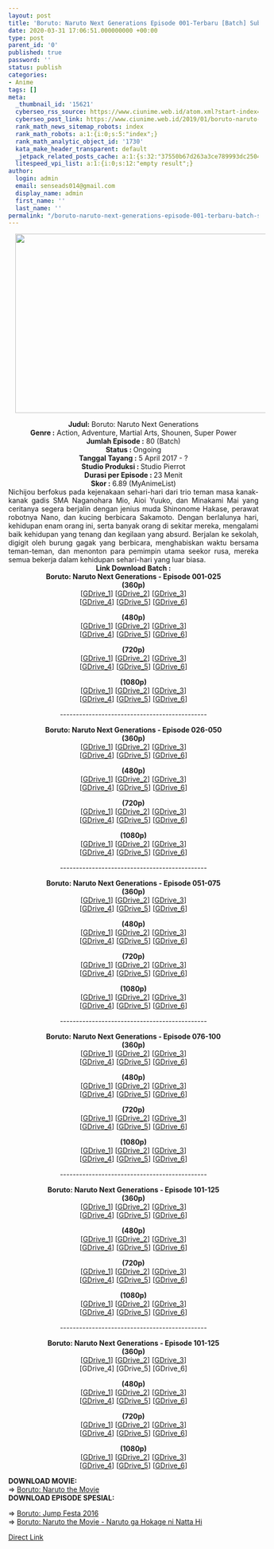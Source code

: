 ```yaml
---
layout: post
title: 'Boruto: Naruto Next Generations Episode 001-Terbaru [Batch] Subtitle Indonesia'
date: 2020-03-31 17:06:51.000000000 +00:00
type: post
parent_id: '0'
published: true
password: ''
status: publish
categories:
- Anime
tags: []
meta:
  _thumbnail_id: '15621'
  cyberseo_rss_source: https://www.ciunime.web.id/atom.xml?start-index=3301&max-results=150
  cyberseo_post_link: https://www.ciunime.web.id/2019/01/boruto-naruto-next-generations-episode.html
  rank_math_news_sitemap_robots: index
  rank_math_robots: a:1:{i:0;s:5:"index";}
  rank_math_analytic_object_id: '1730'
  kata_make_header_transparent: default
  _jetpack_related_posts_cache: a:1:{s:32:"37550b67d263a3ce789993dc25046c5f";a:2:{s:7:"expires";i:1650128715;s:7:"payload";a:0:{}}}
  litespeed_vpi_list: a:1:{i:0;s:12:"empty result";}
author:
  login: admin
  email: senseads014@gmail.com
  display_name: admin
  first_name: ''
  last_name: ''
permalink: "/boruto-naruto-next-generations-episode-001-terbaru-batch-subtitle-indonesia/"
---
```

<div class="separator" style="clear: both; text-align: center;"><a href="https://3.bp.blogspot.com/-lHVZp3ja0U0/XC41TO6oIfI/AAAAAAAAGG0/34jB596Z9zoNWPgRNVW1UhAEGWV4206VQCLcBGAs/s1600/Boruto%2B-%2BNaruto%2BNext%2BGenerations.png" imageanchor="1" style="margin-left: 1em; margin-right: 1em;"><img border="0" data-original-height="720" data-original-width="1280" height="360" src="{{ site.baseurl }}/assets/2020/03/Boruto%2B-%2BNaruto%2BNext%2BGenerations.png" width="640" /></a></div>
<p>
<div style="text-align: center;"><b>Judul:</b> Boruto: Naruto Next Generations </div>
<div style="text-align: center;"><b><b>Genre :</b></b> Action, Adventure, Martial Arts, Shounen, Super Power</div>
<div style="text-align: center;"><b>Jumlah Episode :</b> 80 (Batch)<br /><b>Status : </b>Ongoing<br /><b>Tanggal Tayang :</b> 5 April 2017 - ?<br /><b>Studio Produksi : </b>Studio Pierrot<br /><b>Durasi per Episode :&nbsp;</b>23 Menit</div>
<div style="text-align: center;"><b>Skor :</b> 6.89 (MyAnimeList)</div>
<div style="text-align: justify;"></div>
<div style="text-align: justify;">Nichijou berfokus pada kejenakaan sehari-hari dari trio teman masa kanak-kanak gadis SMA Naganohara Mio, Aioi Yuuko, dan Minakami Mai yang ceritanya segera berjalin dengan jenius muda Shinonome Hakase, perawat robotnya Nano, dan kucing berbicara Sakamoto. Dengan berlalunya hari, kehidupan enam orang ini, serta banyak orang di sekitar mereka, mengalami baik kehidupan yang tenang dan kegilaan yang absurd. Berjalan ke sekolah, digigit oleh burung gagak yang berbicara, menghabiskan waktu bersama teman-teman, dan menonton para pemimpin utama seekor rusa, mereka semua bekerja dalam kehidupan sehari-hari yang luar biasa.</div>
<div style="text-align: justify;"></div>
<div style="text-align: justify;"></div>
<div style="text-align: center;"><b>Link Download Batch :</b></div>
<div style="text-align: center;"><b>Boruto: Naruto Next Generations - Episode 001-025</b><br /><b>(360p)</b><br />[<a href="https://drive.google.com/uc?id=1pV_ug-LJjKap4_h5DqqDjK9OaS3O97gS" target="_blank" rel="noopener">GDrive_1</a>] [<a href="https://drive.google.com/uc?id=1njwzJNmGzRaqviKMKCZj5v4unYkToAfB" target="_blank" rel="noopener">GDrive_2</a>] [<a href="https://drive.google.com/uc?export=download&amp;id=11dPQiWo2rwTr7zA-25SBrm3oNL5QoPkC" target="_blank" rel="noopener">GDrive_3</a>]<br />[<a href="https://drive.google.com/uc?export=download&amp;id=19GjiKfqCWiQ9cguz_BtkCfeO7atL_CsY" target="_blank" rel="noopener">GDrive_4</a>] [<a href="https://drive.google.com/uc?export=download&amp;id=1ktHU2yiWi2RbxB01vCZNsbkzqzGxao93" target="_blank" rel="noopener">GDrive_5</a>] [<a href="https://drive.google.com/uc?export=download&amp;id=1jh6iCHNaoAA9Z_e0Mky8ZAgysfh2MJZV" target="_blank" rel="noopener">GDrive_6</a>]</p>
<p><b>(480p)</b><br />[<a href="https://drive.google.com/uc?id=1tjRs4wGWN_jlVoE7AXEnwU1Gp_2bHv_v" target="_blank" rel="noopener">GDrive_1</a>] [<a href="https://drive.google.com/uc?id=1Yf14k1tKqBtOiKyKnVB0X9X3W4f2jFzF" target="_blank" rel="noopener">GDrive_2</a>] [<a href="https://drive.google.com/uc?export=download&amp;id=1hIO9telnbfrM9RGQK2jl83KGBz4nFzan" target="_blank" rel="noopener">GDrive_3</a>]<br />[<a href="https://drive.google.com/uc?export=download&amp;id=14YjLoG0dnT8LpTzYDWzxiU-lqKmCN_s4" target="_blank" rel="noopener">GDrive_4</a>] [<a href="https://drive.google.com/uc?export=download&amp;id=1yWY3s9lxYgBeru23XvO5pi2RqtY3WC1D" target="_blank" rel="noopener">GDrive_5</a>] [<a href="https://drive.google.com/uc?export=download&amp;id=1Y1pwYkdmkn6U4XaT7dhrOSt4Wq5hOpxR" target="_blank" rel="noopener">GDrive_6</a>]</p>
<p><b>(720p)</b><br />[<a href="https://drive.google.com/uc?id=130DdPtdK2EbhT-XWl0PcaL4sAgFb8oU9" target="_blank" rel="noopener">GDrive_1</a>] [<a href="https://drive.google.com/uc?id=1D3_zD0zCTC66pkyRrjwrL3co07JG8LaM" target="_blank" rel="noopener">GDrive_2</a>] [<a href="https://drive.google.com/uc?export=download&amp;id=1Dmth5mRfnaPtevojW8Hzrertzygv5C3p" target="_blank" rel="noopener">GDrive_3</a>]<br />[<a href="https://drive.google.com/uc?export=download&amp;id=1rGEOfDhjXVeTPkRjITPHrgAXlfUKfhWD" target="_blank" rel="noopener">GDrive_4</a>] [<a href="https://drive.google.com/uc?export=download&amp;id=1Mna5fRWBSoB56rW-RpNAh6ph22biJvwi" target="_blank" rel="noopener">GDrive_5</a>] [<a href="https://drive.google.com/uc?export=download&amp;id=1OWb3il_GVo0NZqAQAAyNCkU0Ni1Kw5ms" target="_blank" rel="noopener">GDrive_6</a>]</p>
<p><b>(1080p)</b><br />[<a href="https://drive.google.com/uc?id=1c0YkqxV4wWG0evcZCihzhiJvRUz4WkWo" target="_blank" rel="noopener">GDrive_1</a>] [<a href="https://drive.google.com/uc?id=1bMTy1gqQpWiR-KxgQYwYNa5wDSC59Vdz" target="_blank" rel="noopener">GDrive_2</a>] [<a href="https://drive.google.com/uc?export=download&amp;id=1xf1D5_JBpAD3_Kp1I50F9zHMUechEfPG" target="_blank" rel="noopener">GDrive_3</a>]<br />[<a href="https://drive.google.com/uc?export=download&amp;id=11-8gt81vSjHO52FOChbv6AcDJH7rJ54m" target="_blank" rel="noopener">GDrive_4</a>] [<a href="https://drive.google.com/uc?export=download&amp;id=1IKDnCib6tVLUSMFSAf3BBq4kHBvUtBOl" target="_blank" rel="noopener">GDrive_5</a>] [<a href="https://drive.google.com/uc?export=download&amp;id=1GzAxnoaIE6H5KMLVVRmjhJYaMWkk1Skh" target="_blank" rel="noopener">GDrive_6</a>]</p>
<p>----------------------------------------------</p>
<p><b>Boruto: Naruto Next Generations - Episode 026-050</b><br /><b>(360p)</b><br />[<a href="https://drive.google.com/uc?id=15OAlaqXOnRMvzPV1FUSxJiygB0eMTLd0" target="_blank" rel="noopener">GDrive_1</a>] [<a href="https://drive.google.com/uc?id=1kuMPSHiTqc4arEb6L056i1EDI7ymosod" target="_blank" rel="noopener">GDrive_2</a>] [<a href="https://drive.google.com/uc?export=download&amp;id=1pkJis2VyHMpFPvZQ0zNIu5_92oV9Jvqg" target="_blank" rel="noopener">GDrive_3</a>]<br />[<a href="https://drive.google.com/uc?export=download&amp;id=1-k6hjFXgSB41Now_OUybiprWpJarAwUM" target="_blank" rel="noopener">GDrive_4</a>] [<a href="https://drive.google.com/uc?export=download&amp;id=1xrUs1hPuseCr_Imb9K6Cbrrd4wUVtGxt" target="_blank" rel="noopener">GDrive_5</a>] [<a href="https://drive.google.com/uc?export=download&amp;id=1enO1wpb1ddIqQotkt8yM4UyAi4W0yW-7" target="_blank" rel="noopener">GDrive_6</a>]</p>
<p><b>(480p)</b><br />[<a href="https://drive.google.com/uc?id=1kWZqnlz6Qh09L-6TjugduXLI35UV1Cfs" target="_blank" rel="noopener">GDrive_1</a>] [<a href="https://drive.google.com/uc?id=1OGVFi3nL5btZfXNbPhtm2qUYkFs7WTJ-" target="_blank" rel="noopener">GDrive_2</a>] [<a href="https://drive.google.com/uc?export=download&amp;id=1dBHQUhWkRUk-K1V3aBWcj-LYzshRGAxt" target="_blank" rel="noopener">GDrive_3</a>]<br />[<a href="https://drive.google.com/uc?export=download&amp;id=1Br3b42TiA0t-RCDl2EUkVuFOwqJsP7MI" target="_blank" rel="noopener">GDrive_4</a>] [<a href="https://drive.google.com/uc?export=download&amp;id=1v1OfAA_RM4NZH-DZI9MND2jSaIzg7jz8" target="_blank" rel="noopener">GDrive_5</a>] [<a href="https://drive.google.com/uc?export=download&amp;id=1llAkHf9QTOQ4-9iCby4s3YIbSQLJ6aYx" target="_blank" rel="noopener">GDrive_6</a>]</p>
<p><b>(720p)</b><br />[<a href="https://drive.google.com/uc?id=1SuOP7p7rYLX4yxB7Fd8TLVnnOwmdfqqZ" target="_blank" rel="noopener">GDrive_1</a>] [<a href="https://drive.google.com/uc?id=1uqi_d3gTMJ1aiUTxhgef3x_C9LUYr0Ks" target="_blank" rel="noopener">GDrive_2</a>] [<a href="https://drive.google.com/uc?export=download&amp;id=1tzhVHE_IN5GnOrwY-Nr6xYqHsBpwJ20D" target="_blank" rel="noopener">GDrive_3</a>]<br />[<a href="https://drive.google.com/uc?export=download&amp;id=1iWzPFjEq72EzSbrlteodhmWZ6m_qM2sR" target="_blank" rel="noopener">GDrive_4</a>] [<a href="https://drive.google.com/uc?export=download&amp;id=1Hq5Mzps13y9aQdBdG9FAdFcTtQT5Fl_f" target="_blank" rel="noopener">GDrive_5</a>] [<a href="https://drive.google.com/uc?export=download&amp;id=1ristNlazfL2ci6yVAoA57t70jNrYlROH" target="_blank" rel="noopener">GDrive_6</a>]</p>
<p><b>(1080p)</b><br />[<a href="https://drive.google.com/uc?id=1pduXsY-PdZkMpn_bBf8E7ln0AjmQjzPV" target="_blank" rel="noopener">GDrive_1</a>] [<a href="https://drive.google.com/uc?id=1L5iG8VpsVCrGI1vULwGTVjVpz_9l-qMS" target="_blank" rel="noopener">GDrive_2</a>] [<a href="https://drive.google.com/uc?export=download&amp;id=1I453kPqtXrlgxZFWjvIh95jmtiuncrOg" target="_blank" rel="noopener">GDrive_3</a>]<br />[<a href="https://drive.google.com/uc?export=download&amp;id=1LQtB8t1iKOgFd-amTTclKg1MF1P71Z2J" target="_blank" rel="noopener">GDrive_4</a>] [<a href="https://drive.google.com/uc?export=download&amp;id=1mn8A0dOwGwBUKQmGMw7qzsWFT-piT2xv" target="_blank" rel="noopener">GDrive_5</a>] [<a href="https://drive.google.com/uc?export=download&amp;id=1dPgCD-auU9fX00EWX_1KSlPVZvZ1coqn" target="_blank" rel="noopener">GDrive_6</a>]</p>
<p>----------------------------------------------</p>
<p><b>Boruto: Naruto Next Generations - Episode 051-075</b><br /><b>(360p)</b><br />[<a href="https://drive.google.com/$typettps://drive.google.com/uc?export=download&amp;id=1N4LS8-vqjAJRaSxOzzhKOLxvMa_zXyA" target="_blank" rel="noopener">GDrive_1</a>] [<a href="https://drive.google.com/uc?export=download&amp;id=1N4LS8-vqjAJRaSxOzzhKOLxvMa_zXyAV" target="_blank" rel="noopener">GDrive_2</a>] [<a href="https://drive.google.com/uc?export=download&amp;id=1PDSrNzOdRHexwReRb95yvdH7zA9lkGhN" target="_blank" rel="noopener">GDrive_3</a>]<br />[<a href="https://drive.google.com/uc?export=download&amp;id=168qMZ1ykGb0p2onf2ViqpyXpB7oUxgpC" target="_blank" rel="noopener">GDrive_4</a>] [<a href="https://drive.google.com/uc?export=download&amp;id=1CtsI1mTUfMrLpzhyY7lvqfoqTadovQcQ" target="_blank" rel="noopener">GDrive_5</a>] [<a href="https://drive.google.com/uc?export=download&amp;id=19e_VQnuIlyi7WkKfuzG6BmtlmiNq7syG" target="_blank" rel="noopener">GDrive_6</a>]</p>
<p><b>(480p)</b><br />[<a href="https://drive.google.com/uc?id=1or9uCTBhrJ6kFg5Fi4Yl4InpeUUPotIp" target="_blank" rel="noopener">GDrive_1</a>] [<a href="https://drive.google.com/uc?id=1wIsrB77U8oJy8VoHXc48YbucyL9v-5YT" target="_blank" rel="noopener">GDrive_2</a>] [<a href="https://drive.google.com/uc?export=download&amp;id=1CTyvuE5CSCHPrssJLdq1aD-drx3DZb-F" target="_blank" rel="noopener">GDrive_3</a>]<br />[<a href="https://drive.google.com/uc?export=download&amp;id=1AImYogGNSEDK97pTDVl7GdDe62rHJk6f" target="_blank" rel="noopener">GDrive_4</a>] [<a href="https://drive.google.com/uc?export=download&amp;id=1ncFm4sE67X66tUokW1g0RPqkMpRjVXh2" target="_blank" rel="noopener">GDrive_5</a>] [<a href="https://drive.google.com/uc?export=download&amp;id=1a8Z-EfgWtI6OHjX_AME3xz_ZPLqQQV74" target="_blank" rel="noopener">GDrive_6</a>]</p>
<p><b>(720p)</b><br />[<a href="https://drive.google.com/uc?id=1OHQIUfNTNxHzV3J50HfBEh8yq7XO1VPM" target="_blank" rel="noopener">GDrive_1</a>] [<a href="https://drive.google.com/uc?id=1pez8dPouWspcCjD7ZhGR2temBUS4eOOD" target="_blank" rel="noopener">GDrive_2</a>] [<a href="https://drive.google.com/uc?export=download&amp;id=1MSbcmIVQZnv3_eFf8vh8dgnTrg2blzoF" target="_blank" rel="noopener">GDrive_3</a>]<br />[<a href="https://drive.google.com/uc?export=download&amp;id=1EFl4HMjDXoejUdpq5p8JrYHTlJYZh5jl" target="_blank" rel="noopener">GDrive_4</a>] [<a href="https://drive.google.com/uc?export=download&amp;id=17qjE1TUiG_Habm3N9bS9VnAnGAkCrwtP" target="_blank" rel="noopener">GDrive_5</a>] [<a href="https://drive.google.com/uc?export=download&amp;id=1hUVqZ2j11gyUTW0aZaGHB5kiNjB43z9E" target="_blank" rel="noopener">GDrive_6</a>]</p>
<p><b>(1080p)</b><br />[<a href="https://drive.google.com/uc?id=1TRlxnCKypGlDn2BXUnpblisyRPEh4NNt" target="_blank" rel="noopener">GDrive_1</a>] [<a href="https://drive.google.com/uc?id=1Hy1cTJrQXy9VAqd7e_1Hkvjke3kBOHFu" target="_blank" rel="noopener">GDrive_2</a>] [<a href="https://drive.google.com/uc?export=download&amp;id=1BHTPmKVM6WIVlmfLzX7UHZuaRJ_vlk6Z" target="_blank" rel="noopener">GDrive_3</a>]<br />[<a href="https://drive.google.com/uc?export=download&amp;id=1UbQZFOBlFfIUg3hS1M3qTp4LbDHGTzXc" target="_blank" rel="noopener">GDrive_4</a>] [<a href="https://drive.google.com/uc?export=download&amp;id=1FfrsbeiWDdYvdXTU8BMjnOFzJzdgXTAm" target="_blank" rel="noopener">GDrive_5</a>] [<a href="https://drive.google.com/uc?export=download&amp;id=1iVhdDk5mRnKGpEWU3nQR5TahVwhTifVL" target="_blank" rel="noopener">GDrive_6</a>]</p>
<p>----------------------------------------------</p>
<p><b>Boruto: Naruto Next Generations - Episode 076-100</b><br /><b>(360p)</b><br />[<a href="https://drive.google.com/uc?id=1lAPjZodj3gzXAslb-7VTDD0BMdPSF-OH" target="_blank" rel="noopener">GDrive_1</a>] [<a href="https://drive.google.com/uc?id=1bdXyTcLadt5CqYX2DVOOXOhqwsrvX-ge" target="_blank" rel="noopener">GDrive_2</a>] [<a href="https://drive.google.com/uc?export=download&amp;id=1PwNn1twxX9Yli7LGiBK1_IqqaWh-9CEn" target="_blank" rel="noopener">GDrive_3</a>]<br />[<a href="https://drive.google.com/uc?export=download&amp;id=1EHjfPG37ofgepX5cMOcVWQELZNs58WP_" target="_blank" rel="noopener">GDrive_4</a>] [<a href="https://drive.google.com/uc?export=download&amp;id=1TJ6ELSf9dOsEU9RZNoZtgbLEQOmWp8pG" target="_blank" rel="noopener">GDrive_5</a>] [<a href="https://drive.google.com/uc?export=download&amp;id=1q_EJhqfHat94jjz3SCM7jHKKGC2gSDaq" target="_blank" rel="noopener">GDrive_6</a>]</p>
<p><b>(480p)</b><br />[<a href="https://drive.google.com/uc?id=1RCHQV1t8E3MLQkgVq039IcHjKl4ookSW" target="_blank" rel="noopener">GDrive_1</a>] [<a href="https://drive.google.com/uc?id=1Kkz9XHWUoI9oZWqI6bHAfgTsV_kf6ytS" target="_blank" rel="noopener">GDrive_2</a>] [<a href="https://drive.google.com/uc?export=download&amp;id=1T4Tn2ObGgl-84OnWAo0bdpnF67mIPKdv" target="_blank" rel="noopener">GDrive_3</a>]<br />[<a href="https://drive.google.com/uc?export=download&amp;id=1zirQTyc6Icc2kptpa27cGwJ3ospr0_-K" target="_blank" rel="noopener">GDrive_4</a>] [<a href="https://drive.google.com/uc?export=download&amp;id=17B_ql2TbY7D2SgTstCwEEBy_EL4BXXf_" target="_blank" rel="noopener">GDrive_5</a>] [<a href="https://drive.google.com/uc?export=download&amp;id=1z4Dc13tLrdoxcAagq6HR2wGSrlztL0GK" target="_blank" rel="noopener">GDrive_6</a>]</p>
<p><b>(720p)</b><br />[<a href="https://drive.google.com/uc?id=11RLM5B0vbB6Unmqnyr44mp_BiEq2g_Dz" target="_blank" rel="noopener">GDrive_1</a>] [<a href="https://drive.google.com/uc?export=download&amp;id=1K3YfY-gcLgrGobapxN37W-lpsERur-M0" target="_blank" rel="noopener">GDrive_2</a>] [<a href="https://drive.google.com/uc?export=download&amp;id=1522-QnTxgI2bcUwed8gv39xZ-jqDNlVC" target="_blank" rel="noopener">GDrive_3</a>]<br />[<a href="https://drive.google.com/uc?export=download&amp;id=1sFXbnomwTwpqLyQ1wJ-luWSkusAlW1cj" target="_blank" rel="noopener">GDrive_4</a>] [<a href="https://drive.google.com/uc?export=download&amp;id=1YiJ_uqFlMsUNPyaGD4OqFtAuXflBvcwf" target="_blank" rel="noopener">GDrive_5</a>] [<a href="https://drive.google.com/uc?export=download&amp;id=1KF3_RacvlxFM6WDW2KG3Pw4umBt-QITH" target="_blank" rel="noopener">GDrive_6</a>]</p>
<p><b>(1080p)</b><br />[<a href="https://drive.google.com/uc?id=1OlWNc7SzVbrq3VFmz2LowYdwsOgpBoww" target="_blank" rel="noopener">GDrive_1</a>] [<a href="https://drive.google.com/uc?export=download&amp;id=1du4rjlQXUMlioi7yc1v_HGOfIFwKwPnB" target="_blank" rel="noopener">GDrive_2</a>] [<a href="https://drive.google.com/uc?export=download&amp;id=19llXmwdFbLVG-1cdfbsT4lnXR4soMT6v" target="_blank" rel="noopener">GDrive_3</a>]<br />[<a href="https://drive.google.com/uc?export=download&amp;id=1QamPSNv9HjhFV-d-bir_DkQJ_xbOL3WG" target="_blank" rel="noopener">GDrive_4</a>] [<a href="https://drive.google.com/uc?export=download&amp;id=17PX4ZvCD_L4uYdUwts0p-qbLhryRls7n" target="_blank" rel="noopener">GDrive_5</a>] [<a href="https://drive.google.com/uc?export=download&amp;id=1Jeh_-TBILeq1ggNir5x0SbMdX4jd6zjr" target="_blank" rel="noopener">GDrive_6</a>]</p>
<p>----------------------------------------------</p>
<p><b>Boruto: Naruto Next Generations - Episode 101-125</b><br /><b>(360p)</b><br />[<a href="https://drive.google.com/uc?export=download&amp;id=1sVUngAHz4tIOiktOuQsO1zbGif4eWwGr" target="_blank" rel="noopener">GDrive_1</a>] [<a href="https://drive.google.com/uc?export=download&amp;id=1Bh2SPdZGCjtLamqdElnyOkS80GEk6y60" target="_blank" rel="noopener">GDrive_2</a>] [<a href="https://drive.google.com/uc?export=download&amp;id=1M6ZigP0AHuWiZXODa6sMUHpBFS0s4tkL" target="_blank" rel="noopener">GDrive_3</a>]<br />[<a href="https://drive.google.com/uc?export=download&amp;id=1ebuJcvxv7_Sp-bZq41lgQ5rC0Gl9NpjY" target="_blank" rel="noopener">GDrive_4</a>] [<a href="https://drive.google.com/uc?id=10-ktaBLaFftJRXKELkpkPxs7Kgs50HLZ" target="_blank" rel="noopener">GDrive_5</a>] [<a href="https://drive.google.com/uc?export=download&amp;id=1sVUngAHz4tIOiktOuQsO1zbGif4eWwGr" target="_blank" rel="noopener">GDrive_6</a>]</p>
<p><b>(480p)</b><br />[<a href="https://drive.google.com/uc?export=download&amp;id=1qtQ6JMhfGIQJe0662h4UiansVcImx3na" target="_blank" rel="noopener">GDrive_1</a>] [<a href="https://drive.google.com/uc?export=download&amp;id=1kXTEP-Ss_HMVwfXBizAHx8fIVP8vb8n2" target="_blank" rel="noopener">GDrive_2</a>] [<a href="https://drive.google.com/uc?export=download&amp;id=1LU4S5hd5JvBruu9y0EEs4SgtV5WWg5pj" target="_blank" rel="noopener">GDrive_3</a>]<br />[<a href="https://drive.google.com/uc?export=download&amp;id=1cBz9xuzan9aEO4y30cRKeVKHC8mTZhX-" target="_blank" rel="noopener">GDrive_4</a>] [<a href="https://drive.google.com/uc?id=1trEi4Vi8dZL_IY_P1TzgB9jkjt2pkI7p" target="_blank" rel="noopener">GDrive_5</a>] [<a href="https://drive.google.com/uc?export=download&amp;id=1hpUrN58VBRQGgIjU6XcW4pxqtOBAA_y8" target="_blank" rel="noopener">GDrive_6</a>]</p>
<p><b>(720p)</b><br />[<a href="https://drive.google.com/uc?export=download&amp;id=15L8-9RjbpF5hF9TswhiKIS2Ma6hKse8Q" target="_blank" rel="noopener">GDrive_1</a>] [<a href="https://drive.google.com/uc?export=download&amp;id=11fwyOJ9xSDNUYk5FbIjnNhVUpX3Qvvhl" target="_blank" rel="noopener">GDrive_2</a>] [<a href="https://drive.google.com/uc?export=download&amp;id=1SEqPn3czhO7nxtBfI4FjIFdEt3PBCBvy" target="_blank" rel="noopener">GDrive_3</a>]<br />[<a href="https://drive.google.com/uc?export=download&amp;id=1QB1g47mNUq5I08g1kphSUHCggB755hLN" target="_blank" rel="noopener">GDrive_4</a>] [<a href="https://drive.google.com/uc?id=1X5Zj_qi28u8n4DHEld2vSWdfCjB9Lrh_" target="_blank" rel="noopener">GDrive_5</a>] [<a href="https://drive.google.com/uc?export=download&amp;id=1PWWTduwZCRxuBI6BgROHU_SVB9iweJSe" target="_blank" rel="noopener">GDrive_6</a>]</p>
<p><b>(1080p)</b><br />[<a href="https://drive.google.com/uc?export=download&amp;id=1xq_8RIUFxbJxokLgjEvCly5TKFMOLKbZ" target="_blank" rel="noopener">GDrive_1</a>] [<a href="https://drive.google.com/uc?export=download&amp;id=1tXTodk4gtN1LBVbLbZoU_cKz7nu9ac9c" target="_blank" rel="noopener">GDrive_2</a>] [<a href="https://drive.google.com/uc?export=download&amp;id=1pfnumqYGMl1pMMootmFMEOIdW--b4jN6" target="_blank" rel="noopener">GDrive_3</a>]<br />[<a href="https://drive.google.com/uc?export=download&amp;id=1OB5q0KZ4n9wm6T9U6a7mKxcThpB5V9Vh" target="_blank" rel="noopener">GDrive_4</a>] [<a href="https://drive.google.com/uc?export=download&amp;id=1xQnR-g87XNuRBozdNZD-lcKHA3TOT1LE" target="_blank" rel="noopener">GDrive_5</a>] [<a href="https://drive.google.com/uc?export=download&amp;id=1Zx0OuQTcBT0Y5cgf1yttUpC8Wdx7E8Ae" target="_blank" rel="noopener">GDrive_6</a>]</p>
<p>----------------------------------------------</p>
<p><b>Boruto: Naruto Next Generations - Episode 101-125</b><br /><b>(360p)</b><br />[<a href="http://drive.google.com/uc?id=1wydnrKd6eHSXD5FqgdKjTXhdmee9sPxW" target="_blank" rel="noopener">GDrive_1</a>] [<a href="https://drive.google.com/uc?id=1CrQrP9PLd6BdYWRA7d53WHlKEuiEEGlU" target="_blank" rel="noopener">GDrive_2</a>] [<a href="https://drive.google.com/uc?id=18PbxbW8TMj1ulbelwaJRunhk1A6Gldsf" target="_blank" rel="noopener">GDrive_3</a>]<br />[GDrive_4] [GDrive_5] [GDrive_6]</p>
<p><b>(480p)</b><br />[<a href="https://drive.google.com/uc?id=1oNQRHuirwgX5kLnNTLLc7C57FugNnvml" target="_blank" rel="noopener">GDrive_1</a>] [<a href="https://drive.google.com/uc?id=1onQAqZ8wrUQopbhnWTLcHdO1glsSKTrG" target="_blank" rel="noopener">GDrive_2</a>] [<a href="https://drive.google.com/uc?id=1OIPzdpivRVLQlsL7B1p0mH6QQVDddGfw" target="_blank" rel="noopener">GDrive_3</a>]<br />[<a href="https://drive.google.com/uc?id=1fEV4-WfNvpBaHpZMsWWS6ke054PaKaNP" target="_blank" rel="noopener">GDrive_4</a>] [<a href="https://drive.google.com/uc?id=1gVG_zZuUJbWV-iNFG-7e7PPgxE5S-ecJ" target="_blank" rel="noopener">GDrive_5</a>] [<a href="https://drive.google.com/uc?id=1E8W-y1vUHq2R3VFnSaVujD9jyvFsEMMr" target="_blank" rel="noopener">GDrive_6</a>]</p>
<p><b>(720p)</b><br />[<a href="https://drive.google.com/uc?id=1-1huMkbdcbWyKNPhNpjKno-McVZ1I9rs" target="_blank" rel="noopener">GDrive_1</a>] [<a href="https://drive.google.com/uc?id=1EgYPF-PmGlkDdkfEOyyZunM0mfUnaRz0" target="_blank" rel="noopener">GDrive_2</a>] [<a href="https://drive.google.com/uc?id=1ecequldc-xrtkwsRxPzDhfrIeojQhNhG" target="_blank" rel="noopener">GDrive_3</a>]<br />[<a href="https://drive.google.com/uc?id=1V1fLj-RcAnwvjjH1pv0J3TfY_f07MCVr" target="_blank" rel="noopener">GDrive_4</a>] [<a href="https://drive.google.com/uc?id=1RWcp7khNpKtfGqF_mjhJ6W8cOGf3LrX6" target="_blank" rel="noopener">GDrive_5</a>] [<a href="https://drive.google.com/uc?id=1FjZC6t2aRi6KWycB6mTXaZ0GmCnn-w3a" target="_blank" rel="noopener">GDrive_6</a>]</p>
<p><b>(1080p)</b><br />[<a href="https://drive.google.com/uc?id=1-yFTUSOv9yikjEiHAV4E0-idY_0gPHDv" target="_blank" rel="noopener">GDrive_1</a>] [<a href="https://drive.google.com/uc?id=1-ANRx_LxasfINupDDWdTKP-Fhmr9XE9k" target="_blank" rel="noopener">GDrive_2</a>] [<a href="https://drive.google.com/uc?id=138OkOPAEN1e5u2opXvcXkHQS_OtaNp6C" target="_blank" rel="noopener">GDrive_3</a>]<br />[<a href="https://drive.google.com/uc?id=11SGfDol82kHGoqmFDO54Nu0aC_mn4yZg" target="_blank" rel="noopener">GDrive_4</a>] [<a href="https://drive.google.com/uc?id=1GxKC1hPy6hMjSutZBhwwUdQo76VvATfq" target="_blank" rel="noopener">GDrive_5</a>] [<a href="https://drive.google.com/uc?id=1FVDvUjc-cvYVtG8i9A3cvEsm98n_X4si" target="_blank" rel="noopener">GDrive_6</a>]
<div style="text-align: left;"></div>
<div style="text-align: left;"></div>
<div style="text-align: left;"><b>DOWNLOAD MOVIE:</b></div>
<div style="text-align: left;"></div>
<div style="text-align: left;">=&gt; <a href="https://www.ciunime.web.id/2019/01/boruto-naruto-movie-subtitle-indonesia.html" target="_blank" rel="noopener">Boruto: Naruto the Movie</a></div>
<div style="text-align: left;"><b>DOWNLOAD EPISODE SPESIAL:</b></p>
<p>=&gt;&nbsp;<a href="https://www.ciunime.web.id/2019/07/boruto-jump-festa-2016-spesial-subtitle.html" target="_blank" rel="noopener">Boruto: Jump Festa 2016</a><br />=&gt;&nbsp;<a href="https://www.ciunime.web.id/2019/07/boruto-naruto-movie-naruto-ga-hokage-ni.html" target="_blank" rel="noopener">Boruto: Naruto the Movie - Naruto ga Hokage ni Natta Hi</a></p>
</div>
</div>
<link rel="stylesheet" href="https://cdnjs.cloudflare.com/ajax/libs/font-awesome/4.7.0/css/font-awesome.min.css" />
<div class="divbtn"> <a href="https://handymansurrender.com/fihup8buzv?key=94550f7ce39444073321dde3b8782f97" class="btn"><i class="fa fa-download"></i> Direct Link</a> </div>
